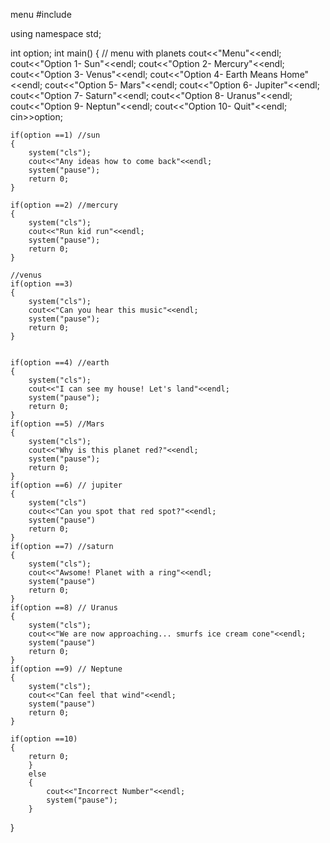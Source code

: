 menu
#include <iostream>


using namespace std;

int option;
int main()
{ 
    // menu with planets
    cout<<"Menu"<<endl;
    cout<<"Option 1- Sun"<<endl;
    cout<<"Option 2- Mercury"<<endl;
    cout<<"Option 3- Venus"<<endl;
    cout<<"Option 4- Earth Means Home"<<endl;
    cout<<"Option 5- Mars"<<endl;
    cout<<"Option 6- Jupiter"<<endl;
    cout<<"Option 7- Saturn"<<endl;
    cout<<"Option 8- Uranus"<<endl;
    cout<<"Option 9- Neptun"<<endl;
    cout<<"Option 10- Quit"<<endl;
    cin>>option;
    
    if(option ==1) //sun
    {
        system("cls");
        cout<<"Any ideas how to come back"<<endl;
        system("pause");
        return 0;
    }
    
    if(option ==2) //mercury
    {
        system("cls");
        cout<<"Run kid run"<<endl;
        system("pause");
        return 0;
    }
    
    //venus
    if(option ==3)
    {
        system("cls");
        cout<<"Can you hear this music"<<endl;
        system("pause");
        return 0;
    }
    
    
    if(option ==4) //earth
    { 
        system("cls");
        cout<<"I can see my house! Let's land"<<endl;
        system("pause");
        return 0;
    }
    if(option ==5) //Mars
    {
        system("cls");
        cout<<"Why is this planet red?"<<endl;
        system("pause");
        return 0;
    }
    if(option ==6) // jupiter
    { 
        system("cls")
        cout<<"Can you spot that red spot?"<<endl;
        system("pause")
        return 0;
    }
    if(option ==7) //saturn
    {
        system("cls");
        cout<<"Awsome! Planet with a ring"<<endl;
        system("pause")
        return 0;
    }
    if(option ==8) // Uranus
    {
        system("cls");
        cout<<"We are now approaching... smurfs ice cream cone"<<endl;
        system("pause")
        return 0;
    }
    if(option ==9) // Neptune
    { 
        system("cls");
        cout<<"Can feel that wind"<<endl;
        system("pause")
        return 0;
    }
    
    if(option ==10)
    {
        return 0;
        }
        else
        {
            cout<<"Incorrect Number"<<endl;
            system("pause");
        }
            
}
